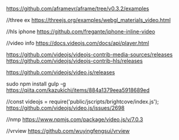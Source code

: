 https://github.com/aframevr/aframe/tree/v0.3.2/examples

//three ex
https://threejs.org/examples/webgl_materials_video.html

//hls iphone
https://github.com/fregante/iphone-inline-video

//video info
https://docs.videojs.com/docs/api/player.html

https://github.com/videojs/videojs-contrib-media-sources/releases
https://github.com/videojs/videojs-contrib-hls/releases

https://github.com/videojs/video.js/releases

sudo npm install gulp -g
https://qiita.com/kazukichi/items/884a1379eea5918689ed


//const videojs = require('public/jscripts/brightcove/index.js');
https://github.com/videojs/video.js/issues/2698


//nmp
https://www.npmjs.com/package/video.js/v/7.0.3

//vrview
https://github.com/wuyingfengsui/vrview

